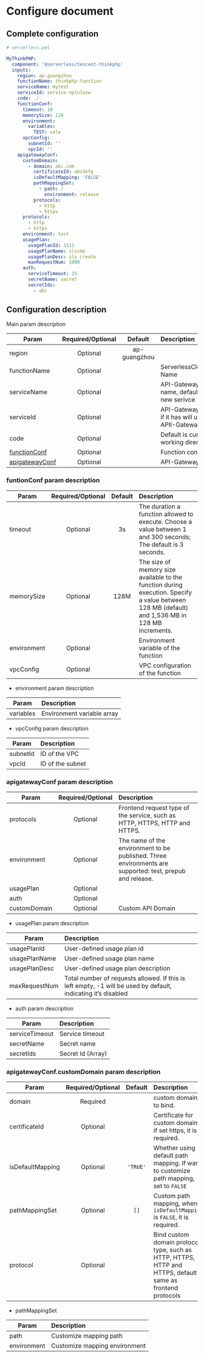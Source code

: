 # Configure document

## Complete configuration

```yml
# serverless.yml

MyThinkPHP:
  component: '@serverless/tencent-thinkphp'
  inputs:
    region: ap-guangzhou
    functionName: thinkphp-function
    serviceName: mytest
    serviceId: service-np1uloxw
    code: ./
    functionConf:
      timeout: 10
      memorySize: 128
      environment:
        variables:
          TEST: vale
      vpcConfig:
        subnetId: ''
        vpcId: ''
    apigatewayConf:
      customDomain:
        - domain: abc.com
          certificateId: abcdefg
          isDefaultMapping: 'FALSE'
          pathMappingSet:
            - path: /
              environment: release
          protocols:
            - http
            - https
      protocols:
        - http
        - https
      environment: test
      usagePlan:
        usagePlanId: 1111
        usagePlanName: slscmp
        usagePlanDesc: sls create
        maxRequestNum: 1000
      auth:
        serviceTimeout: 15
        secretName: secret
        secretIds:
          - abc
```

## Configuration description

Main param description

| Param                                               | Required/Optional |   Default    | Description                                                          |
| --------------------------------------------------- | :---------------: | :----------: | :------------------------------------------------------------------- |
| region                                              |     Optional      | ap-guangzhou |                                                                      |
| functionName                                        |     Optional      |              | ServerlessCloudFunction Name                                         |
| serviceName                                         |     Optional      |              | API-Gateway service name, default to create a new serivce            |
| serviceId                                           |     Optional      |              | API-Gateway service id, if it has will use this APII-Gateway service |
| code                                                |     Optional      |              | Default is current working directory                                 |
| [functionConf](#funtionConf-param-description)      |     Optional      |              | Function configure                                                   |
| [apigatewayConf](#apigatewayConf-param-description) |     Optional      |              | API-Gateway configure                                                |

### funtionConf param description

| Param       | Required/Optional | Default | Description                                                                                                                                     |
| ----------- | :---------------: | :-----: | :---------------------------------------------------------------------------------------------------------------------------------------------- |
| timeout     |     Optional      |   3s    | The duration a function allowed to execute. Choose a value between 1 and 300 seconds; The default is 3 seconds.                                 |
| memorySize  |     Optional      |  128M   | The size of memory size available to the function during execution. Specify a value between 128 MB (default) and 1,536 MB in 128 MB increments. |
| environment |     Optional      |         | Environment variable of the function                                                                                                            |
| vpcConfig   |     Optional      |         | VPC configuration of the function                                                                                                               |

- environment param description

| Param     | Description                |
| --------- | :------------------------- |
| variables | Environment variable array |

- vpcConfig param description

| Param    | Description      |
| -------- | :--------------- |
| subnetId | ID of the VPC    |
| vpcId    | ID of the subnet |

### apigatewayConf param description

| Param        | Required/Optional | Description                                                                                              |
| ------------ | :---------------: | :------------------------------------------------------------------------------------------------------- |
| protocols    |     Optional      | Frontend request type of the service, such as HTTP, HTTPS, HTTP and HTTPS.                               |
| environment  |     Optional      | The name of the environment to be published. Three environments are supported: test, prepub and release. |
| usagePlan    |     Optional      |                                                                                                          |
| auth         |     Optional      |                                                                                                          |
| customDomain |     Optional      | Custom API Domain                                                                                        |

- usagePlan param description

| Param         | Description                                                                                                   |
| ------------- | :------------------------------------------------------------------------------------------------------------ |
| usagePlanId   | User-defined usage plan id                                                                                    |
| usagePlanName | User-defined usage plan name                                                                                  |
| usagePlanDesc | User-defined usage plan description                                                                           |
| maxRequestNum | Total number of requests allowed. If this is left empty, -1 will be used by default, indicating it’s disabled |

- auth param description

| Param          | Description       |
| -------------- | :---------------- |
| serviceTimeout | Service timeout   |
| secretName     | Secret name       |
| secretIds      | Secret Id (Array) |

### apigatewayConf.customDomain param description

| Param            | Required/Optional | Default  | Description                                                                                               |
| ---------------- | :---------------: | :------: | :-------------------------------------------------------------------------------------------------------- |
| domain           |     Required      |          | custom domain to bind.                                                                                    |
| certificateId    |     Optional      |          | Certificate for custom domain, if set https, it is required.                                              |
| isDefaultMapping |     Optional      | `'TRUE'` | Whether using default path mapping. If want to customize path mapping, set to `FALSE`                     |
| pathMappingSet   |     Optional      |   `[]`   | Custom path mapping, when `isDefaultMapping` is `FALSE`, it is required.                                  |
| protocol         |     Optional      |          | Bind custom domain protocol type, such as HTTP, HTTPS, HTTP and HTTPS, default same as frontend protocols |

- pathMappingSet

| Param       | Description                   |
| ----------- | :---------------------------- |
| path        | Customize mapping path        |
| environment | Customize mapping environment |
